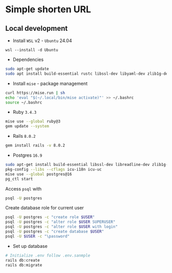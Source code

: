 # Simple shorten URL

## Local development

- Install `WSL` v2 - `Ubuntu` 24.04
```pwsh
wsl --install -d Ubuntu
```
- Dependencies
```sh
sudo apt-get update
sudo apt install build-essential rustc libssl-dev libyaml-dev zlib1g-dev libgmp-dev
```

- Install `mise` - package management
```sh
curl https://mise.run | sh
echo 'eval "$(~/.local/bin/mise activate)"' >> ~/.bashrc
source ~/.bashrc
```

- Ruby `3.4.3`
```sh
mise use --global ruby@3
gem update --system
```

- Rails `8.0.2`
```sh
gem install rails -v 8.0.2
```

- Postgres `16.9`
```sh
sudo apt-get install build-essential libssl-dev libreadline-dev zlib1g-dev libcurl4-openssl-dev uuid-dev icu-devtools libicu-dev libicu74 pkgconf
pkg-config --libs --cflags icu-i18n icu-uc
mise use --global postgres@16
pg_ctl start
```

Access `psql` with
```sh
psql -U postgres
```

Create database role for current user
```sh
psql -U postgres -c "create role $USER"
psql -U postgres -c "alter role $USER SUPERUSER"
psql -U postgres -c "alter role $USER with login"
psql -U postgres -c "create database $USER"
psql -U $USER -c "\password"
```

- Set up database
```sh
# Initialize .env follow .env.sanmple
rails db:create
rails db:migrate
```
